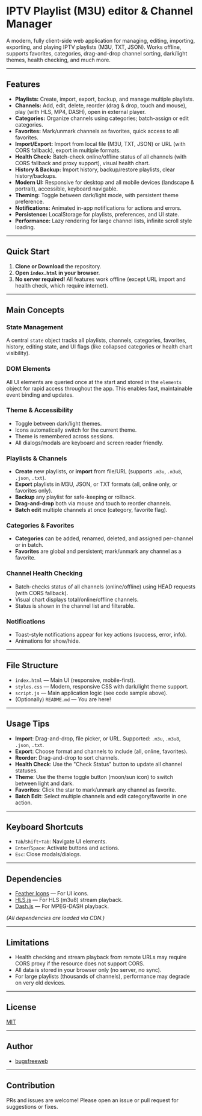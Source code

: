 # IPTV Playlist (M3U) editor & Channel Manager
A modern, fully client-side web application for managing, editing, importing, exporting, and playing IPTV playlists (M3U, TXT, JSON). Works offline, supports favorites, categories, drag-and-drop channel sorting, dark/light themes, health checking, and much more.

---
## Features
- **Playlists:** Create, import, export, backup, and manage multiple playlists.
- **Channels:** Add, edit, delete, reorder (drag & drop, touch and mouse), play (with HLS, MP4, DASH), open in external player.
- **Categories:** Organize channels using categories; batch-assign or edit categories.
- **Favorites:** Mark/unmark channels as favorites, quick access to all favorites.
- **Import/Export:** Import from local file (M3U, TXT, JSON) or URL (with CORS fallback), export in multiple formats.
- **Health Check:** Batch-check online/offline status of all channels (with CORS fallback and proxy support), visual health chart.
- **History & Backup:** Import history, backup/restore playlists, clear history/backups.
- **Modern UI:** Responsive for desktop and all mobile devices (landscape & portrait), accessible, keyboard navigable.
- **Theming:** Toggle between dark/light mode, with persistent theme preference.
- **Notifications:** Animated in-app notifications for actions and errors.
- **Persistence:** LocalStorage for playlists, preferences, and UI state.
- **Performance:** Lazy rendering for large channel lists, infinite scroll style loading.
---

## Quick Start
1. **Clone or Download** the repository.
2. **Open `index.html` in your browser.**
3. **No server required!** All features work offline (except URL import and health check, which require internet).
---
## Main Concepts
### State Management
A central `state` object tracks all playlists, channels, categories, favorites, history, editing state, and UI flags (like collapsed categories or health chart visibility).
### DOM Elements
All UI elements are queried once at the start and stored in the `elements` object for rapid access throughout the app. This enables fast, maintainable event binding and updates.
### Theme & Accessibility
- Toggle between dark/light themes.
- Icons automatically switch for the current theme.
- Theme is remembered across sessions.
- All dialogs/modals are keyboard and screen reader friendly.
### Playlists & Channels
- **Create** new playlists, or **import** from file/URL (supports `.m3u`, `.m3u8`, `.json`, `.txt`).
- **Export** playlists in M3U, JSON, or TXT formats (all, online only, or favorites only).
- **Backup** any playlist for safe-keeping or rollback.
- **Drag-and-drop** both via mouse and touch to reorder channels.
- **Batch edit** multiple channels at once (category, favorite flag).
### Categories & Favorites
- **Categories** can be added, renamed, deleted, and assigned per-channel or in batch.
- **Favorites** are global and persistent; mark/unmark any channel as a favorite.
### Channel Health Checking
- Batch-checks status of all channels (online/offline) using HEAD requests (with CORS fallback).
- Visual chart displays total/online/offline channels.
- Status is shown in the channel list and filterable.
### Notifications
- Toast-style notifications appear for key actions (success, error, info).
- Animations for show/hide.
---
## File Structure
- `index.html` — Main UI (responsive, mobile-first).
- `styles.css` — Modern, responsive CSS with dark/light theme support.
- `script.js` — Main application logic (see code sample above).
- (Optionally) `README.md` — You are here!
---
## Usage Tips
- **Import**: Drag-and-drop, file picker, or URL. Supported: `.m3u`, `.m3u8`, `.json`, `.txt`.
- **Export**: Choose format and channels to include (all, online, favorites).
- **Reorder**: Drag-and-drop to sort channels.
- **Health Check**: Use the "Check Status" button to update all channel statuses.
- **Theme**: Use the theme toggle button (moon/sun icon) to switch between light and dark.
- **Favorites**: Click the star to mark/unmark any channel as favorite.
- **Batch Edit**: Select multiple channels and edit category/favorite in one action.
---
## Keyboard Shortcuts
- `Tab`/`Shift+Tab`: Navigate UI elements.
- `Enter`/`Space`: Activate buttons and actions.
- `Esc`: Close modals/dialogs.
---
## Dependencies
- [Feather Icons](https://feathericons.com/) — For UI icons.
- [HLS.js](https://github.com/video-dev/hls.js) — For HLS (m3u8) stream playback.
- [Dash.js](https://github.com/Dash-Industry-Forum/dash.js) — For MPEG-DASH playback.

*(All dependencies are loaded via CDN.)*

---
## Limitations
- Health checking and stream playback from remote URLs may require CORS proxy if the resource does not support CORS.
- All data is stored in your browser only (no server, no sync).
- For large playlists (thousands of channels), performance may degrade on very old devices.
---
## License
[MIT](LICENSE)

---
## Author
- [bugsfreeweb](https://github.com/bugsfreeweb)
---
## Contribution
PRs and issues are welcome! Please open an issue or pull request for suggestions or fixes.
